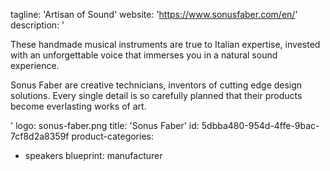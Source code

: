 tagline: 'Artisan of Sound'
website: 'https://www.sonusfaber.com/en/'
description: '<p>These handmade musical instruments are true to Italian expertise,&nbsp;invested with an unforgettable voice that immerses you&nbsp;in a natural sound experience.</p><p>Sonus Faber are creative technicians, inventors of cutting edge design solutions.&nbsp;Every single detail is so carefully planned that their products become&nbsp;everlasting works of art.</p>'
logo: sonus-faber.png
title: 'Sonus Faber'
id: 5dbba480-954d-4ffe-9bac-7cf8d2a8359f
product-categories:
  - speakers
blueprint: manufacturer
